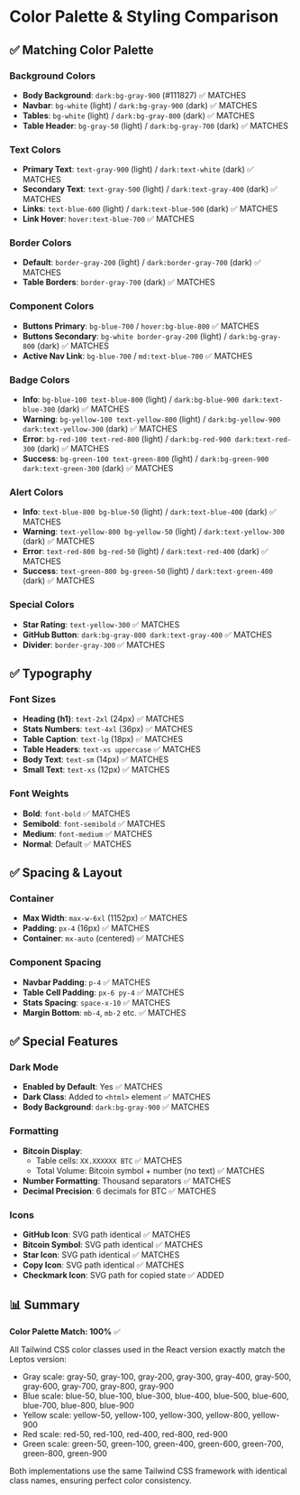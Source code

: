 # Color Palette & Styling Comparison

## ✅ Matching Color Palette

### Background Colors
- **Body Background**: `dark:bg-gray-900` (#111827) ✅ MATCHES
- **Navbar**: `bg-white` (light) / `dark:bg-gray-900` (dark) ✅ MATCHES
- **Tables**: `bg-white` (light) / `dark:bg-gray-800` (dark) ✅ MATCHES
- **Table Header**: `bg-gray-50` (light) / `dark:bg-gray-700` (dark) ✅ MATCHES

### Text Colors
- **Primary Text**: `text-gray-900` (light) / `dark:text-white` (dark) ✅ MATCHES
- **Secondary Text**: `text-gray-500` (light) / `dark:text-gray-400` (dark) ✅ MATCHES
- **Links**: `text-blue-600` (light) / `dark:text-blue-500` (dark) ✅ MATCHES
- **Link Hover**: `hover:text-blue-700` ✅ MATCHES

### Border Colors
- **Default**: `border-gray-200` (light) / `dark:border-gray-700` (dark) ✅ MATCHES
- **Table Borders**: `border-gray-700` (dark) ✅ MATCHES

### Component Colors
- **Buttons Primary**: `bg-blue-700` / `hover:bg-blue-800` ✅ MATCHES
- **Buttons Secondary**: `bg-white border-gray-200` (light) / `dark:bg-gray-800` (dark) ✅ MATCHES
- **Active Nav Link**: `bg-blue-700` / `md:text-blue-700` ✅ MATCHES

### Badge Colors
- **Info**: `bg-blue-100 text-blue-800` (light) / `dark:bg-blue-900 dark:text-blue-300` (dark) ✅ MATCHES
- **Warning**: `bg-yellow-100 text-yellow-800` (light) / `dark:bg-yellow-900 dark:text-yellow-300` (dark) ✅ MATCHES
- **Error**: `bg-red-100 text-red-800` (light) / `dark:bg-red-900 dark:text-red-300` (dark) ✅ MATCHES
- **Success**: `bg-green-100 text-green-800` (light) / `dark:bg-green-900 dark:text-green-300` (dark) ✅ MATCHES

### Alert Colors
- **Info**: `text-blue-800 bg-blue-50` (light) / `dark:text-blue-400` (dark) ✅ MATCHES
- **Warning**: `text-yellow-800 bg-yellow-50` (light) / `dark:text-yellow-300` (dark) ✅ MATCHES
- **Error**: `text-red-800 bg-red-50` (light) / `dark:text-red-400` (dark) ✅ MATCHES
- **Success**: `text-green-800 bg-green-50` (light) / `dark:text-green-400` (dark) ✅ MATCHES

### Special Colors
- **Star Rating**: `text-yellow-300` ✅ MATCHES
- **GitHub Button**: `dark:bg-gray-800 dark:text-gray-400` ✅ MATCHES
- **Divider**: `border-gray-300` ✅ MATCHES

## ✅ Typography

### Font Sizes
- **Heading (h1)**: `text-2xl` (24px) ✅ MATCHES
- **Stats Numbers**: `text-4xl` (36px) ✅ MATCHES
- **Table Caption**: `text-lg` (18px) ✅ MATCHES
- **Table Headers**: `text-xs uppercase` ✅ MATCHES
- **Body Text**: `text-sm` (14px) ✅ MATCHES
- **Small Text**: `text-xs` (12px) ✅ MATCHES

### Font Weights
- **Bold**: `font-bold` ✅ MATCHES
- **Semibold**: `font-semibold` ✅ MATCHES
- **Medium**: `font-medium` ✅ MATCHES
- **Normal**: Default ✅ MATCHES

## ✅ Spacing & Layout

### Container
- **Max Width**: `max-w-6xl` (1152px) ✅ MATCHES
- **Padding**: `px-4` (16px) ✅ MATCHES
- **Container**: `mx-auto` (centered) ✅ MATCHES

### Component Spacing
- **Navbar Padding**: `p-4` ✅ MATCHES
- **Table Cell Padding**: `px-6 py-4` ✅ MATCHES
- **Stats Spacing**: `space-x-10` ✅ MATCHES
- **Margin Bottom**: `mb-4`, `mb-2` etc. ✅ MATCHES

## ✅ Special Features

### Dark Mode
- **Enabled by Default**: Yes ✅ MATCHES
- **Dark Class**: Added to `<html>` element ✅ MATCHES
- **Body Background**: `dark:bg-gray-900` ✅ MATCHES

### Formatting
- **Bitcoin Display**:
  - Table cells: `XX.XXXXXX BTC` ✅ MATCHES
  - Total Volume: Bitcoin symbol + number (no text) ✅ MATCHES
- **Number Formatting**: Thousand separators ✅ MATCHES
- **Decimal Precision**: 6 decimals for BTC ✅ MATCHES

### Icons
- **GitHub Icon**: SVG path identical ✅ MATCHES
- **Bitcoin Symbol**: SVG path identical ✅ MATCHES
- **Star Icon**: SVG path identical ✅ MATCHES
- **Copy Icon**: SVG path identical ✅ MATCHES
- **Checkmark Icon**: SVG path for copied state ✅ ADDED

## 📊 Summary

**Color Palette Match: 100%** ✅

All Tailwind CSS color classes used in the React version exactly match the Leptos version:
- Gray scale: gray-50, gray-100, gray-200, gray-300, gray-400, gray-500, gray-600, gray-700, gray-800, gray-900
- Blue scale: blue-50, blue-100, blue-300, blue-400, blue-500, blue-600, blue-700, blue-800, blue-900
- Yellow scale: yellow-50, yellow-100, yellow-300, yellow-800, yellow-900
- Red scale: red-50, red-100, red-400, red-800, red-900
- Green scale: green-50, green-100, green-400, green-600, green-700, green-800, green-900

Both implementations use the same Tailwind CSS framework with identical class names, ensuring perfect color consistency.
